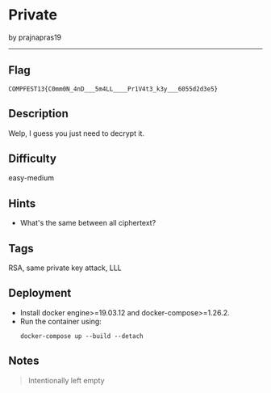 # Private

by prajnapras19

---

## Flag

```
COMPFEST13{C0mm0N_4nD___5m4LL____Pr1V4t3_k3y___6055d2d3e5}
```

## Description
Welp, I guess you just need to decrypt it.

## Difficulty
easy-medium

## Hints
- What's the same between all ciphertext?

## Tags
RSA, same private key attack, LLL

## Deployment
- Install docker engine>=19.03.12 and docker-compose>=1.26.2.
- Run the container using:
    ```
    docker-compose up --build --detach
    ```

## Notes
> Intentionally left empty
